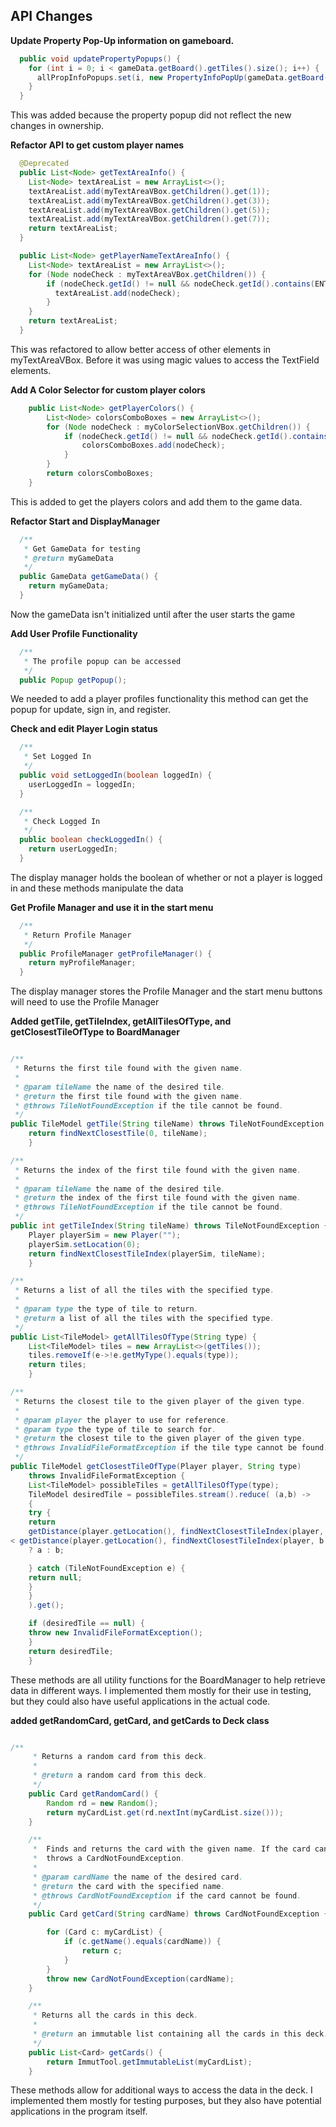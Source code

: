## API Changes

**Update Property Pop-Up information on gameboard.**

```java
  public void updatePropertyPopups() {
    for (int i = 0; i < gameData.getBoard().getTiles().size(); i++) {
      allPropInfoPopups.set(i, new PropertyInfoPopUp(gameData.getBoard().getTileAtIndex(i), myBuilder, myLanguage));
    }
  } 
```

This was added because the property popup did not reflect the new changes in ownership.

**Refactor API to get custom player names**

```java
  @Deprecated
  public List<Node> getTextAreaInfo() {
    List<Node> textAreaList = new ArrayList<>();
    textAreaList.add(myTextAreaVBox.getChildren().get(1));
    textAreaList.add(myTextAreaVBox.getChildren().get(3));
    textAreaList.add(myTextAreaVBox.getChildren().get(5));
    textAreaList.add(myTextAreaVBox.getChildren().get(7));
    return textAreaList;
  }

  public List<Node> getPlayerNameTextAreaInfo() {
    List<Node> textAreaList = new ArrayList<>();
    for (Node nodeCheck : myTextAreaVBox.getChildren()) {
        if (nodeCheck.getId() != null && nodeCheck.getId().contains(ENTER_NAME)) {
          textAreaList.add(nodeCheck);
        }
    }
    return textAreaList;
  }
```

This was refactored to allow better access of other elements in myTextAreaVBox. Before it was using magic values to access the TextField elements.

**Add A Color Selector for custom player colors**
```java
    public List<Node> getPlayerColors() {
        List<Node> colorsComboBoxes = new ArrayList<>();
        for (Node nodeCheck : myColorSelectionVBox.getChildren()) {
            if (nodeCheck.getId() != null && nodeCheck.getId().contains(SELECT_COLOR)) {
                colorsComboBoxes.add(nodeCheck);
            }
        }
        return colorsComboBoxes;
    }
```

This is added to get the players colors and add them to the game data.

**Refactor Start and DisplayManager**
```java
  /**
   * Get GameData for testing
   * @return myGameData
   */
  public GameData getGameData() {
    return myGameData;
  }
```

Now the gameData isn't initialized until after the user starts the game

**Add User Profile Functionality**
```java
  /**
   * The profile popup can be accessed
   */
  public Popup getPopup();
```

We needed to add a player profiles functionality this method can get the popup for update, sign in, and register.

**Check and edit Player Login status**
```java
  /**
   * Set Logged In
   */
  public void setLoggedIn(boolean loggedIn) {
    userLoggedIn = loggedIn;
  }

  /**
   * Check Logged In
   */
  public boolean checkLoggedIn() {
    return userLoggedIn;
  }
```

The display manager holds the boolean of whether or not a player is logged in and these methods manipulate the data

**Get Profile Manager and use it in the start menu**
```java
  /**
   * Return Profile Manager
   */
  public ProfileManager getProfileManager() {
    return myProfileManager;
  }
```

The display manager stores the Profile Manager and the start menu buttons will need to use the Profile Manager


**Added getTile, getTileIndex, getAllTilesOfType, and getClosestTileOfType to BoardManager**

```java

/**
 * Returns the first tile found with the given name.
 *
 * @param tileName the name of the desired tile.
 * @return the first tile found with the given name.
 * @throws TileNotFoundException if the tile cannot be found.
 */
public TileModel getTile(String tileName) throws TileNotFoundException {
    return findNextClosestTile(0, tileName);
    }

/**
 * Returns the index of the first tile found with the given name.
 *
 * @param tileName the name of the desired tile.
 * @return the index of the first tile found with the given name.
 * @throws TileNotFoundException if the tile cannot be found.
 */
public int getTileIndex(String tileName) throws TileNotFoundException {
    Player playerSim = new Player("");
    playerSim.setLocation(0);
    return findNextClosestTileIndex(playerSim, tileName);
    }

/**
 * Returns a list of all the tiles with the specified type.
 *
 * @param type the type of tile to return.
 * @return a list of all the tiles with the specified type.
 */
public List<TileModel> getAllTilesOfType(String type) {
    List<TileModel> tiles = new ArrayList<>(getTiles());
    tiles.removeIf(e->!e.getMyType().equals(type));
    return tiles;
    }

/**
 * Returns the closest tile to the given player of the given type.
 *
 * @param player the player to use for reference.
 * @param type the type of tile to search for.
 * @return the closest tile to the given player of the given type.
 * @throws InvalidFileFormatException if the tile type cannot be found.
 */
public TileModel getClosestTileOfType(Player player, String type)
    throws InvalidFileFormatException {
    List<TileModel> possibleTiles = getAllTilesOfType(type);
    TileModel desiredTile = possibleTiles.stream().reduce( (a,b) ->
    {
    try {
    return
    getDistance(player.getLocation(), findNextClosestTileIndex(player, a.getName()))
< getDistance(player.getLocation(), findNextClosestTileIndex(player, b.getName()))
    ? a : b;

    } catch (TileNotFoundException e) {
    return null;
    }
    }
    ).get();

    if (desiredTile == null) {
    throw new InvalidFileFormatException();
    }
    return desiredTile;
    }


```

These methods are all utility functions for the BoardManager to help retrieve data in different ways.
I implemented them mostly for their use in testing, but they could also have useful applications in the actual code.

**added getRandomCard, getCard, and getCards to Deck class**
```java

/**
     * Returns a random card from this deck.
     *
     * @return a random card from this deck.
     */
    public Card getRandomCard() {
        Random rd = new Random();
        return myCardList.get(rd.nextInt(myCardList.size()));
    }

    /**
     *  Finds and returns the card with the given name. If the card cannot be found,
     *  throws a CardNotFoundException.
     *
     * @param cardName the name of the desired card.
     * @return the card with the specified name.
     * @throws CardNotFoundException if the card cannot be found.
     */
    public Card getCard(String cardName) throws CardNotFoundException {

        for (Card c: myCardList) {
            if (c.getName().equals(cardName)) {
                return c;
            }
        }
        throw new CardNotFoundException(cardName);
    }

    /**
     * Returns all the cards in this deck.
     *
     * @return an immutable list containing all the cards in this deck.
     */
    public List<Card> getCards() {
        return ImmutTool.getImmutableList(myCardList);
    }

```

These methods allow for additional ways to access the data in the deck.
I implemented them mostly for testing purposes, but they also have potential applications
in the program itself.